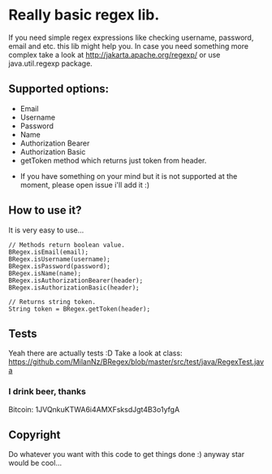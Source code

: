 # Really basic regex lib.
If you need simple regex expressions like checking username, password, email and etc. this lib might help you. In case you need something more complex take a look at http://jakarta.apache.org/regexp/ or use java.util.regexp package.

## Supported options:
- Email
- Username
- Password
- Name
- Authorization Bearer
- Authorization Basic
- getToken method which returns just token from header.

* If you have something on your mind but it is not supported at the moment, please open issue i'll add it :)

## How to use it?
It is very easy to use...

```
// Methods return boolean value.
BRegex.isEmail(email);
BRegex.isUsername(username);
BRegex.isPassword(password);
BRegex.isName(name);
BRegex.isAuthorizationBearer(header);
BRegex.isAuthorizationBasic(header);

// Returns string token.
String token = BRegex.getToken(header);
```

## Tests
Yeah there are actually tests :D Take a look at class:
https://github.com/MilanNz/BRegex/blob/master/src/test/java/RegexTest.java

### I drink beer, thanks
Bitcoin: 1JVQnkuKTWA6i4AMXFsksdJgt4B3o1yfgA

## Copyright
Do whatever you want with this code to get things done :) anyway star would be cool...
